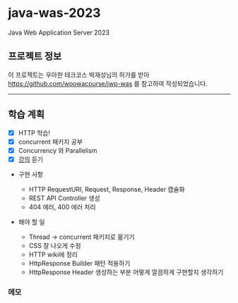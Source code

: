 # java-was-2023

Java Web Application Server 2023

## 프로젝트 정보 

이 프로젝트는 우아한 테크코스 박재성님의 허가를 받아 https://github.com/woowacourse/jwp-was 
를 참고하여 작성되었습니다.

---
## 학습 계획
- [x] HTTP 학습!
- [x] concurrent 패키지 공부
- [x] Concurrency 와 Parallelism
- [x] [강의](https://youtu.be/4kb448OJ7Mw) 듣기

- 구현 사항
  - HTTP RequestURI, Request, Response, Header 캡슐화
  - REST API Controller 생성
  - 404 에러, 400 에러 처리

- 해야 할 일
  - Thread -> concurrent 패키지로 옮기기
  - CSS 잘 나오게 수정
  - HTTP wiki에 정리
  - HttpResponse Builder 패턴 적용하기
  - HttpResponse Header 생성하는 부분 어떻게 깔끔하게 구현할지 생각하기

### 메모
